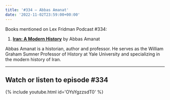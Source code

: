 ```yaml
---
title: '#334 – Abbas Amanat'
date: '2022-11-02T23:59:00+00:00'
---
```


Books mentioned on Lex Fridman Podcast #334:

1. **[Iran: A Modern History](<http://Iran A Modern History by Abbas Amanat>)** by Abbas Amanat

Abbas Amanat is a historian, author and professor. He serves as the William Graham Sumner Professor of History at Yale University and specializing in the modern history of Iran.

- - - - - -

## Watch or listen to episode #334

{% include youtube.html id='OYsYgzzsdT0' %}